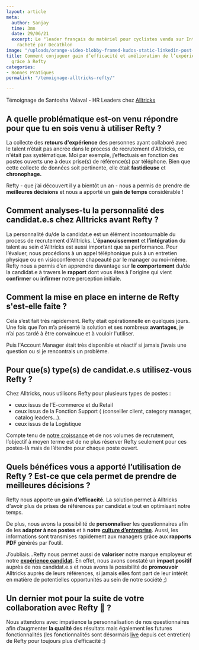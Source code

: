 ```yaml
---
layout: article
meta:
  author: Sanjay
  time: 3mn
  date: 29/06/21
  excerpt: Le "leader français du matériel pour cyclistes vendu sur Internet" a été
    racheté par Decathlon
image: "/uploads/orange-video-blobby-framed-kudos-static-linkedin-post-1.png"
title: Comment conjuguer gain d’efficacité et amélioration de l’expérience candidat
  grâce à Refty
categories:
- Bonnes Pratiques
permalink: "/temoignage-alltricks-refty/"

---
```

Témoignage de Santosha Valaval - HR Leaders chez [Alltricks](https://www.alltricks.fr/)

## A quelle problématique est-on venu répondre pour que tu en sois venu à utiliser Refty ?

La collecte des **retours d'expérience** des personnes ayant collaboré avec le talent n’était pas ancrée dans le process de recrutement d'Alltricks, ce n'était pas systématique. Moi par exemple, j’effectuais en fonction des postes ouverts une à deux prise(s) de référence(s) par téléphone. Bien que cette collecte de données soit pertinente, elle était **fastidieuse** et **chronophage.**

Refty - que j’ai découvert il y a bientôt un an - nous a  permis de prendre de **meilleures décisions** et nous a apporté un **gain de temps** considérable !

## Comment analyses-tu la personnalité des candidat.e.s chez Alltricks avant Refty ?

La personnalité du/de la candidat.e est un élément incontournable du process de recrutement d'Alltricks.  L'**épanouissement** et **l’intégration** du talent  au sein d'Alltricks est aussi important que sa performance. Pour l’évaluer, nous procédions à un appel téléphonique puis à un entretien physique ou en visioconférence chapeauté par le manager ou moi-même. Refty nous a permis d’en apprendre davantage sur **le comportement** du/de la candidat.e à travers le **rapport** dont vous êtes à l'origine qui vient **confirmer** ou **infirmer** notre perception initiale.

## Comment la mise en place en interne de Refty s'est-elle faite ?

Cela s’est fait très rapidement. Refty était opérationnelle en quelques jours. Une fois que l’on m’a présenté la solution et ses nombreux **avantages**, je n’ai pas tardé à être convaincue et à vouloir l'utiliser.

Puis l'Account Manager était très disponible et réactif si jamais j’avais une question ou si je rencontrais un problème.

## Pour que(s) type(s) de candidat.e.s utilisez-vous Refty ?

Chez Alltricks, nous utilisons Refty pour plusieurs types de postes :

* ceux issus de l’E-commerce et du Retail
* ceux issus de la Fonction Support ( (conseiller client, category manager, catalog leaders…).
* ceux issus de la Logistique

Compte tenu de [notre croissance](https://www.usinenouvelle.com/article/made-in-france-le-site-de-e-commerce-de-velos-alltricks-dope-sa-logistique-a-chateaudun.N1105429) et de nos volumes de recrutement, l’objectif à moyen terme est de ne plus réserver Refty seulement pour ces postes-là mais de l’étendre pour chaque poste ouvert.

## Quels bénéfices vous a apporté l’utilisation de Refty ? Est-ce que cela permet de prendre de meilleures décisions ?

Refty nous apporte un **gain d'efficacité.** La solution permet à Alltricks d'avoir plus de prises de références par candidat.e tout en optimisant notre temps.

De plus, nous avons la possibilité de **personnaliser** les questionnaires afin de les **adapter à nos postes** et à **notre** [**culture d’entreprise**](https://blog.refty.co/refty-infographic-soft-skills-corporate-culture/). Aussi, les informations sont transmises rapidement aux managers grâce aux **rapports PDF** générés par l’outil.

J’oubliais...Refty nous permet aussi de **valoriser** notre marque employeur et notre [**expérience candidat**](https://blog.refty.co/qu-est-ce-que-experience-candidat/)**.** En effet, nous avons constaté un **impact positif** auprès de nos candidat.e.s et nous avons la possibilité de **promouvoir** Alltricks auprès de leurs références, si jamais elles font part de leur intérêt en matière de potentielles opportunités au sein de notre société ;)

## Un dernier mot pour la suite de votre collaboration avec Refty 🙂 ?

Nous attendons avec impatience la personnalisation de nos questionnaires afin d’augmenter **la qualité** des résultats mais également les futures fonctionnalités (les fonctionnalités sont désormais [live](https://refty.co/) depuis cet entretien) de Refty pour toujours plus d’efficacité :)

<!--[if lte IE 8]>
<script charset="utf-8" type="text/javascript" src="//js.hsforms.net/forms/v2-legacy.js"></script>
<![endif]-->
<script charset="utf-8" type="text/javascript" src="//js.hsforms.net/forms/v2.js"></script>
<script>
  hbspt.forms.create({
	region: "na1",
	portalId: "9017898",
	formId: "21c04996-3afa-463f-8cb1-2d8b10ae2f47"
});
</script>